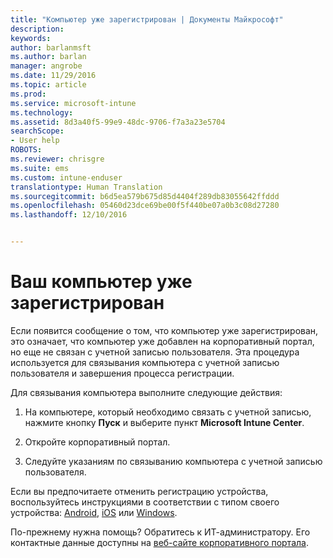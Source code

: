 ```yaml
---
title: "Компьютер уже зарегистрирован | Документы Майкрософт"
description: 
keywords: 
author: barlanmsft
ms.author: barlan
manager: angrobe
ms.date: 11/29/2016
ms.topic: article
ms.prod: 
ms.service: microsoft-intune
ms.technology: 
ms.assetid: 8d3a40f5-99e9-48dc-9706-f7a3a23e5704
searchScope:
- User help
ROBOTS: 
ms.reviewer: chrisgre
ms.suite: ems
ms.custom: intune-enduser
translationtype: Human Translation
ms.sourcegitcommit: b6d5ea579b675d85d4404f289db83055642ffddd
ms.openlocfilehash: 05460d23dce69be00f5f440be07a0b3c08d27280
ms.lasthandoff: 12/10/2016


---
```


# <a name="your-computer-is-already-enrolled"></a>Ваш компьютер уже зарегистрирован

Если появится сообщение о том, что компьютер уже зарегистрирован, это означает, что компьютер уже добавлен на корпоративный портал, но еще не связан с учетной записью пользователя. Эта процедура используется для связывания компьютера с учетной записью пользователя и завершения процесса регистрации.  

Для связывания компьютера выполните следующие действия:

1.  На компьютере, который необходимо связать с учетной записью, нажмите кнопку **Пуск** и выберите пункт **Microsoft Intune Center**.

2.  Откройте корпоративный портал.

3.  Следуйте указаниям по связыванию компьютера с учетной записью пользователя.

Если вы предпочитаете отменить регистрацию устройства, воспользуйтесь инструкциями в соответствии с типом своего устройства: [Android](unenroll-your-device-from-intune-android.md), [iOS](unenroll-your-device-from-intune-ios.md) или [Windows](unenroll-your-device-from-intune-windows.md).

По-прежнему нужна помощь? Обратитесь к ИТ-администратору. Его контактные данные доступны на [веб-сайте корпоративного портала](http://portal.manage.microsoft.com).

